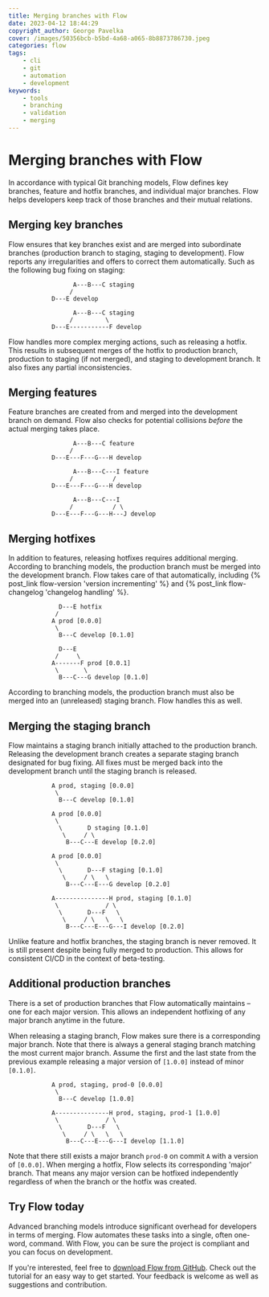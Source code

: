 ```yaml
---
title: Merging branches with Flow
date: 2023-04-12 18:44:29
copyright_author: George Pavelka
cover: /images/50356bcb-b5bd-4a68-a065-8b8873786730.jpeg
categories: flow
tags:
    - cli
    - git
    - automation
    - development
keywords:
    - tools
    - branching
    - validation
    - merging
---
```


# Merging branches with Flow

In accordance with typical Git branching models, Flow defines key branches, feature and hotfix branches, and individual major branches. Flow helps developers keep track of those branches and their mutual relations.

## Merging key branches

Flow ensures that key branches exist and are merged into subordinate branches (production branch to staging, staging to development). Flow reports any irregularities and offers to correct them automatically. Such as the following bug fixing on staging:

``` plaintext Before
                  A---B---C staging
                 /
            D---E develop
```

``` plaintext After
                  A---B---C staging
                 /         \
            D---E-----------F develop
```

Flow handles more complex merging actions, such as releasing a hotfix. This results in subsequent merges of the hotfix to production branch, production to staging (if not merged), and staging to development branch. It also fixes any partial inconsistencies.

## Merging features

Feature branches are created from and merged into the development branch on demand. Flow also checks for potential collisions *before* the actual merging takes place.


``` plaintext Before
                  A---B---C feature
                 /
            D---E---F---G---H develop
```

``` plaintext During
                  A---B---C---I feature
                 /           /
            D---E---F---G---H develop
```

``` plaintext After
                  A---B---C---I
                 /           / \
            D---E---F---G---H---J develop
```

## Merging hotfixes

In addition to features, releasing hotfixes requires additional merging. According to branching models, the production branch must be merged into the development branch. Flow takes care of that automatically, including {% post_link flow-version 'version incrementing' %} and {% post_link flow-changelog 'changelog handling' %}.

``` plaintext Before
              D---E hotfix
             /
            A prod [0.0.0]
             \
              B---C develop [0.1.0]
```

``` plaintext After
              D---E
             /     \
            A-------F prod [0.0.1]
             \       \
              B---C---G develop [0.1.0]
```

According to branching models, the production branch must also be merged into an (unreleased) staging branch. Flow handles this as well.

## Merging the staging branch

Flow maintains a staging branch initially attached to the production branch. Releasing the development branch creates a separate staging branch designated for bug fixing. All fixes must be merged back into the development branch until the staging branch is released.

``` plaintext Initial state
            A prod, staging [0.0.0]
             \
              B---C develop [0.1.0]
```

``` plaintext Release develop
            A prod [0.0.0]
             \
              \       D staging [0.1.0]
               \     / \
                B---C---E develop [0.2.0]
```

``` plaintext Bug fix on staging
            A prod [0.0.0]
             \
              \       D---F staging [0.1.0]
               \     / \   \
                B---C---E---G develop [0.2.0]
```

``` plaintext Release staging
            A---------------H prod, staging [0.1.0]
             \             / \
              \       D---F   \
               \     / \   \   \
                B---C---E---G---I develop [0.2.0]
```

Unlike feature and hotfix branches, the staging branch is never removed. It is still present despite being fully merged to production. This allows for consistent CI/CD in the context of beta-testing.

## Additional production branches

There is a set of production branches that Flow automatically maintains – one for each major version. This allows an independent hotfixing of any major branch anytime in the future.

When releasing a staging branch, Flow makes sure there is a corresponding major branch. Note that there is always a general staging branch matching the most current major branch. Assume the first and the last state from the previous example releasing a major version of `[1.0.0]` instead of minor `[0.1.0]`.

``` plaintext Initial state
            A prod, staging, prod-0 [0.0.0]
             \
              B---C develop [1.0.0]
```

``` plaintext Release staging
            A---------------H prod, staging, prod-1 [1.0.0]
             \             / \
              \       D---F   \
               \     / \   \   \
                B---C---E---G---I develop [1.1.0]
```

Note that there still exists a major branch `prod-0` on commit `A` with a version of `[0.0.0]`. When merging a hotfix, Flow selects its corresponding 'major' branch. That means any major version can be hotfixed independently regardless of when the branch or the hotfix was created.

## Try Flow today

Advanced branching models introduce significant overhead for developers in terms of merging. Flow automates these tasks into a single, often one-word, command. With Flow, you can be sure the project is compliant and you can focus on development.

If you're interested, feel free to [download Flow from GitHub](https://github.com/internetguru/flow). Check out the tutorial for an easy way to get started. Your feedback is welcome as well as suggestions and contribution.
